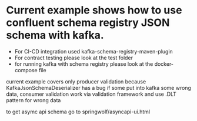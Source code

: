 # Current example shows how to use confluent schema registry JSON schema with kafka.
- For CI-CD integration used kafka-schema-registry-maven-plugin
- For contract testing please look at the test folder
- for running kafka with schema registry please look at the docker-compose file

current example covers only producer validation because KafkaJsonSchemaDeserializer has a bug if some put into kafka some wrong data,
consumer validation work via validation framework and use .DLT pattern for wrong data 

 to get asymc api schema go to springwolf/asyncapi-ui.html